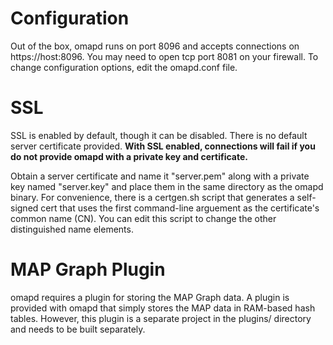 # Configuration #
Out of the box, omapd runs on port 8096 and accepts connections on https://host:8096.  You may need to open tcp port 8081 on your firewall.  To change configuration options, edit the
omapd.conf file.

# SSL #
SSL is enabled by default, though it can be disabled.  There is no default server certificate provided.  **With SSL enabled, connections will fail if you do not provide omapd with a private key and certificate.**

Obtain a server certificate and name it "server.pem" along with a private key named "server.key" and place them in the same directory as the omapd binary.  For convenience, there is a certgen.sh script that generates a self-signed cert that uses the first command-line arguement as the certificate's common name (CN).  You can edit this script to change the other distinguished name elements.

# MAP Graph Plugin #
omapd requires a plugin for storing the MAP Graph data.  A plugin is provided with omapd that simply stores the MAP data in RAM-based hash tables.  However, this plugin is a separate project in the plugins/ directory and needs to be built separately.